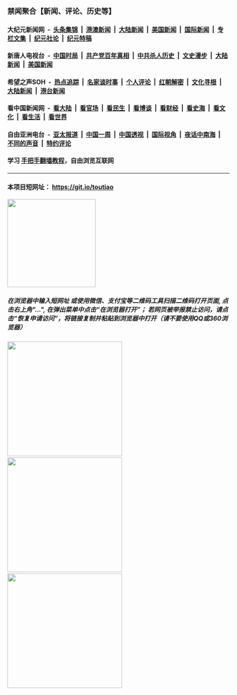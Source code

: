### 禁闻聚合【新闻、评论、历史等】

#### 大纪元新闻网 &nbsp;-&nbsp; [头条集锦](indexes/E头条集锦.md?t=02070211) &nbsp;|&nbsp; [港澳新闻](indexes/E港澳新闻.md?t=02070211)  &nbsp;|&nbsp; [大陆新闻](indexes/E大陆新闻.md?t=02070211) &nbsp;|&nbsp; [美国新闻](indexes/E美国新闻.md?t=02070211) &nbsp;|&nbsp; [国际新闻](indexes/E国际新闻.md?t=02070211) &nbsp;|&nbsp; [专栏文集](indexes/E专栏文集.md?t=02070211) &nbsp;|&nbsp; [纪元社论](indexes/E纪元社论.md?t=02070211) &nbsp;|&nbsp; [纪元特稿](indexes/E纪元特稿.md?t=02070211) 

#### 新唐人电视台 &nbsp;-&nbsp; [中国时局](indexes/N中国时局.md?t=02070211) &nbsp;|&nbsp; [共产党百年真相](indexes/N共产党百年真相.md?t=02070211) &nbsp;|&nbsp; [中共杀人历史](indexes/N中共杀人历史.md?t=02070211) &nbsp;|&nbsp; [文史漫步](indexes/N文史漫步.md?t=02070211) &nbsp;|&nbsp; [大陆新闻](indexes/N大陆新闻.md?t=02070211) &nbsp;|&nbsp; [美国新闻](indexes/N美国新闻.md?t=02070211)

#### 希望之声SOH &nbsp;-&nbsp; [热点追踪](indexes/H热点追踪.md?t=02070211) &nbsp;|&nbsp; [名家谈时事](indexes/H名家谈时事.md?t=02070211) &nbsp;|&nbsp; [个人评论](indexes/H个人评论.md?t=02070211)  &nbsp;|&nbsp; [红朝解密](indexes/H红朝解密.md?t=02070211) &nbsp;|&nbsp; [文化寻根](indexes/H文化寻根.md?t=02070211) &nbsp;|&nbsp; [大陆新闻](indexes/H大陆新闻.md?t=02070211) &nbsp;|&nbsp; [港台新闻](indexes/H港台新闻.md?t=02070211)

#### 看中国新闻网 &nbsp;-&nbsp; [看大陆](indexes/S看大陆.md?t=02070211) &nbsp;|&nbsp; [看官场](indexes/S看官场.md?t=02070211) &nbsp;|&nbsp; [看民生](indexes/S看民生.md?t=02070211)  &nbsp;|&nbsp; [看博谈](indexes/S看博谈.md?t=02070211) &nbsp;|&nbsp; [看财经](indexes/S看财经.md?t=02070211) &nbsp;|&nbsp; [看史海](indexes/S看史海.md?t=02070211) &nbsp;|&nbsp; [看文化](indexes/S看文化.md?t=02070211) &nbsp;|&nbsp; [看生活](indexes/S看生活.md?t=02070211) &nbsp;|&nbsp; [看世界](indexes/S看世界.md?t=02070211)

#### 自由亚洲电台 &nbsp;-&nbsp; [亚太报道](indexes/R亚太报道.md?t=02070211) &nbsp;|&nbsp; [中国一周](indexes/R中国一周.md?t=02070211) &nbsp;|&nbsp; [中国透视](indexes/R中国透视.md?t=02070211)  &nbsp;|&nbsp; [国际视角](indexes/R国际视角.md?t=02070211) &nbsp;|&nbsp; [夜话中南海](indexes/R夜话中南海.md?t=02070211) &nbsp;|&nbsp; [不同的声音](indexes/R不同的声音.md?t=02070211) &nbsp;|&nbsp; [特约评论](indexes/R特约评论.md?t=02070211)

#### 学习 [手把手翻墙教程](https://github.com/gfw-breaker/guides/wiki)，自由浏览互联网

----

#### 本项目短网址： https://git.io/toutiao
<img src="https://raw.githubusercontent.com/gfw-breaker/banned-news/master/scripts/img/qr.png" width="200px"/>  

##### 在浏览器中输入短网址 或使用微信、支付宝等二维码工具扫描二维码打开页面, 点击右上角"...", 在弹出菜单中点击“在浏览器打开”； 若网页被举报禁止访问，请点击“恢复申请访问”，将链接复制并粘贴到浏览器中打开（请不要使用QQ或360浏览器）

<img src="https://raw.githubusercontent.com/gfw-breaker/banned-news/master/scripts/img/1.png" width="260px"/> &nbsp; <img src="https://raw.githubusercontent.com/gfw-breaker/banned-news/master/scripts/img/2.png" width="260px"/> &nbsp; <img src="https://raw.githubusercontent.com/gfw-breaker/banned-news/master/scripts/img/3.png" width="260px"/>
